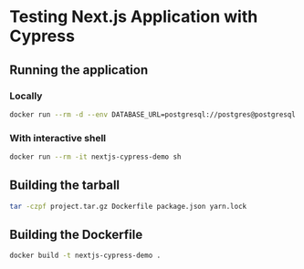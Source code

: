 # Testing Next.js Application with Cypress

## Running the application

### Locally

```sh
docker run --rm -d --env DATABASE_URL=postgresql://postgres@postgresql:5433 nextjs-cypress-demo yarn prisma migrate dev
```

### With interactive shell

```sh
docker run --rm -it nextjs-cypress-demo sh
```

## Building the tarball

```sh
tar -czpf project.tar.gz Dockerfile package.json yarn.lock
```

## Building the Dockerfile

```sh
docker build -t nextjs-cypress-demo .
```
